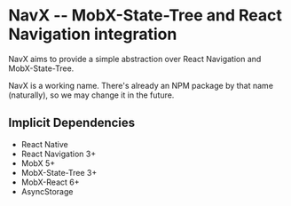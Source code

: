 # NavX -- MobX-State-Tree and React Navigation integration

NavX aims to provide a simple abstraction over React Navigation and MobX-State-Tree.

NavX is a working name. There's already an NPM package by that name (naturally), so we may change it in the future.

## Implicit Dependencies

- React Native
- React Navigation 3+
- MobX 5+
- MobX-State-Tree 3+
- MobX-React 6+
- AsyncStorage
